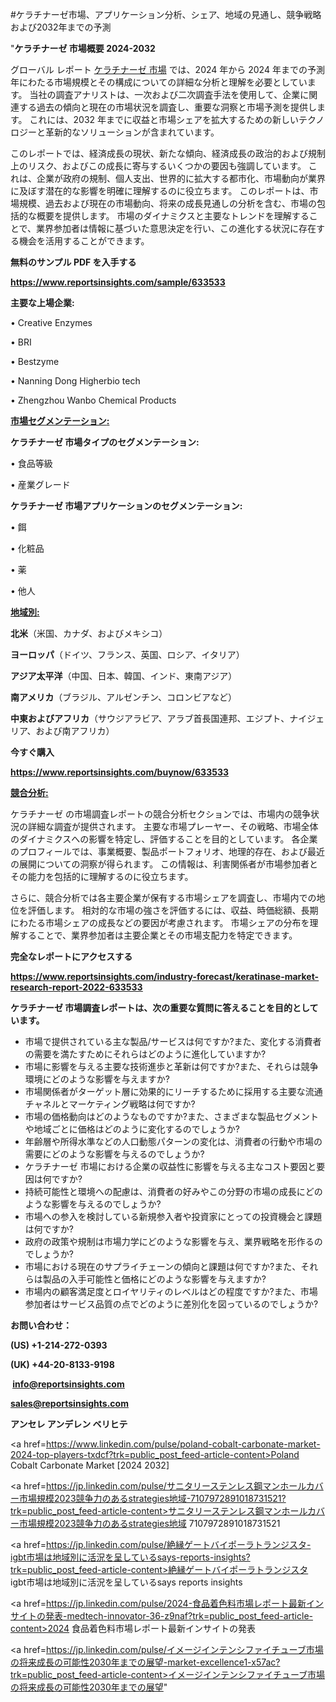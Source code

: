 #ケラチナーゼ市場、アプリケーション分析、シェア、地域の見通し、競争戦略および2032年までの予測

"<strong>ケラチナーゼ 市場概要 2024-2032</strong>

グローバル レポート <a href=https://www.reportsinsights.com/sample/633533>ケラチナーゼ 市場</a> では、2024 年から 2024 年までの予測年にわたる市場規模とその構成についての詳細な分析と理解を必要としています。 当社の調査アナリストは、一次および二次調査手法を使用して、企業に関連する過去の傾向と現在の市場状況を調査し、重要な洞察と市場予測を提供します。 これには、2032 年までに収益と市場シェアを拡大​​するための新しいテクノロジーと革新的なソリューションが含まれています。

このレポートでは、経済成長の現状、新たな傾向、経済成長の政治的および規制上のリスク、およびこの成長に寄与するいくつかの要因も強調しています。 これは、企業が政府の規制、個人支出、世界的に拡大する都市化、市場動向が業界に及ぼす潜在的な影響を明確に理解するのに役立ちます。 このレポートは、市場規模、過去および現在の市場動向、将来の成長見通しの分析を含む、市場の包括的な概要を提供します。 市場のダイナミクスと主要なトレンドを理解することで、業界参加者は情報に基づいた意思決定を行い、この進化する状況に存在する機会を活用することができます。

<strong><b>無料のサンプル PDF を入手する</b></strong>

<a href=https://www.reportsinsights.com/sample/633533><strong><u>https://www.reportsinsights.com/sample/633533</u></strong></a>

<strong>主要な上場企業:</strong>

• Creative Enzymes

• BRI

• Bestzyme

• Nanning Dong Higherbio tech

• Zhengzhou Wanbo Chemical Products

<strong><u>市場セグメンテーション</u></strong><strong><u>:</u></strong>

<strong>ケラチナーゼ 市場タイプのセグメンテーション:</strong>

• 食品等級

• 産業グレード

<strong>ケラチナーゼ 市場アプリケーションのセグメンテーション:</strong>

• 餌

• 化粧品

• 薬

• 他人

<strong><u>地域別</u></strong><strong><u>:</u></strong>

<strong>北米</strong>（米国、カナダ、およびメキシコ）

<strong>ヨーロッパ</strong>（ドイツ、フランス、英国、ロシア、イタリア）

<strong>アジア太平洋</strong>（中国、日本、韓国、インド、東南アジア）

<strong>南アメリカ</strong>（ブラジル、アルゼンチン、コロンビアなど）

<strong>中東およびアフリカ</strong>（サウジアラビア、アラブ首長国連邦、エジプト、ナイジェリア、および南アフリカ）

<strong>今すぐ購入</strong>

<a href=https://www.reportsinsights.com/buynow/633533><strong><u>https://www.reportsinsights.com/buynow/633533</u></strong></a>

<strong><u>競合分析:</u></strong>

ケラチナーゼ の市場調査レポートの競合分析セクションでは、市場内の競争状況の詳細な調査が提供されます。 主要な市場プレーヤー、その戦略、市場全体のダイナミクスへの影響を特定し、評価することを目的としています。 各企業のプロフィールでは、事業概要、製品ポートフォリオ、地理的存在、および最近の展開についての洞察が得られます。 この情報は、利害関係者が市場参加者とその能力を包括的に理解するのに役立ちます。

さらに、競合分析では各主要企業が保有する市場シェアを調査し、市場内での地位を評価します。 相対的な市場の強さを評価するには、収益、時価総額、長期にわたる市場シェアの成長などの要因が考慮されます。 市場シェアの分布を理解することで、業界参加者は主要企業とその市場支配力を特定できます。

<strong>完全なレポートにアクセスする</strong>

<a href=https://www.reportsinsights.com/industry-forecast/keratinase-market-research-report-2022-633533><strong><u><b>https://www.reportsinsights.com/industry-forecast/keratinase-market-research-report-2022-633533</b></u></strong></a>

<strong><b>ケラチナーゼ 市場調査レポートは、次の重要な質問に答えることを目的としています。</b></strong>
<ul>
  <li>市場で提供されている主な製品/サービスは何ですか?また、変化する消費者の需要を満たすためにそれらはどのように進化していますか?</li>
  <li>市場に影響を与える主要な技術進歩と革新は何ですか?また、それらは競争環境にどのような影響を与えますか?</li>
  <li>市場関係者がターゲット層に効果的にリーチするために採用する主要な流通チャネルとマーケティング戦略は何ですか?</li>
  <li>市場の価格動向はどのようなものですか?また、さまざまな製品セグメントや地域ごとに価格はどのように変化するのでしょうか?</li>
  <li>年齢層や所得水準などの人口動態パターンの変化は、消費者の行動や市場の需要にどのような影響を与えるのでしょうか?</li>
  <li>ケラチナーゼ 市場における企業の収益性に影響を与える主なコスト要因と要因は何ですか?</li>
  <li>持続可能性と環境への配慮は、消費者の好みやこの分野の市場の成長にどのような影響を与えるのでしょうか?</li>
  <li>市場への参入を検討している新規参入者や投資家にとっての投資機会と課題は何ですか?</li>
  <li>政府の政策や規制は市場力学にどのような影響を与え、業界戦略を形作るのでしょうか?</li>
  <li>市場における現在のサプライチェーンの傾向と課題は何ですか?また、それらは製品の入手可能性と価格にどのような影響を与えますか?</li>
  <li>市場内の顧客満足度とロイヤリティのレベルはどの程度ですか?また、市場参加者はサービス品質の点でどのように差別化を図っているのでしょうか?</li>
</ul>
<strong>お問い合わせ：</strong>

<strong>(US) +1-214-272-0393</strong>

<strong>(UK) +44-20-8133-9198</strong>

<strong> </strong><a href=info@reportsinsights.com><strong><u>info@reportsinsights.com</u></strong></a>

<a href=sales@reportsinsights.com><strong><u>sales@reportsinsights.com</u></strong></a>

<strong>アンセレ アンデレン ベリヒテ</strong>

<a href=https://www.linkedin.com/pulse/poland-cobalt-carbonate-market-2024-top-players-txdcf?trk=public_post_feed-article-content>Poland Cobalt Carbonate Market [2024 2032]</a>

<a href=https://jp.linkedin.com/pulse/サニタリーステンレス鋼マンホールカバー市場規模2023競争力のあるstrategies地域-7107972891018731521?trk=public_post_feed-article-content>サニタリーステンレス鋼マンホールカバー市場規模2023競争力のあるstrategies地域 7107972891018731521</a>

<a href=https://jp.linkedin.com/pulse/絶縁ゲートバイポーラトランジスタ-igbt市場は地域別に活況を呈しているsays-reports-insights?trk=public_post_feed-article-content>絶縁ゲートバイポーラトランジスタ igbt市場は地域別に活況を呈しているsays reports insights</a>

<a href=https://jp.linkedin.com/pulse/2024-食品着色料市場レポート最新インサイトの発表-medtech-innovator-36-z9naf?trk=public_post_feed-article-content>2024 食品着色料市場レポート最新インサイトの発表</a>

<a href=https://jp.linkedin.com/pulse/イメージインテンシファイチューブ市場の将来成長の可能性2030年までの展望-market-excellence1-x57ac?trk=public_post_feed-article-content>イメージインテンシファイチューブ市場の将来成長の可能性2030年までの展望</a>"

